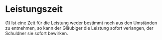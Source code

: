 # Leistungszeit

(1) Ist eine Zeit für die Leistung weder bestimmt noch aus den Umständen zu entnehmen, so kann der Gläubiger die Leistung sofort verlangen, der Schuldner sie sofort bewirken.